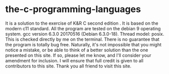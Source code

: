 # the-c-programming-languages
It is a solution to the exercise of  K&R C second edition .
It is based on the modern c11 standard.
All the program are tested on the debian 9 operating system.
gcc version 6.3.0 20170516 (Debian 6.3.0-18).
Thread model: posix.
This is checked directly by me on the terminal.
There is no guarantee that the program is totally bug free.
Naturally, it's not impossible that you might notice a mistake, or be able to think of a better solution than the one presented on this site. If so, please let me know, and I'll consider your amendment for inclusion.
I will ensure that full credit is given to all contributors to this site.
Thank you all friend to visit this site.
